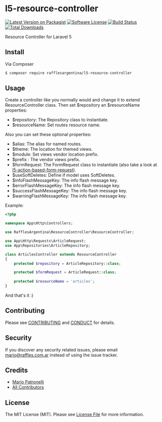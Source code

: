 # l5-resource-controller

[![Latest Version on Packagist][ico-version]][link-packagist]
[![Software License][ico-license]](LICENSE.md)
[![Build Status][ico-travis]][link-travis]
[![Total Downloads][ico-downloads]][link-downloads]

Resource Controller for Laravel 5

## Install

Via Composer

``` bash
$ composer require rafflesargentina/l5-resource-controller
```

## Usage

Create a controller like you normally would and change it to extend ResourceController class. Then set $repository an $resourceName properties:

- $repository: The Repository class to instantiate.
- $resourceName: Set routes resource name.

Also you can set these optional properties:

- $alias: The alias for named routes.
- $theme: The location for themed views.
- $module: Set views vendor location prefix.
- $prefix : The vendor views prefix.
- $formRequest: The FormRequest class to instantiate (also take a look at [l5-action-based-form-request][link-abfr]).
- $useSoftDeletes: Define if model uses SoftDeletes.
- $infoFlashMessageKey: The info flash message key.
- $errorFlashMessageKey: The info flash message key.
- $successFlashMessageKey: The info flash message key.
- $warningFlashMessageKey: The info flash message key.

Example:

```php
<?php

namespace App\Http\Controllers;

use RafflesArgentina\ResourceController\ResourceController;

use App\Http\Requests\ArticleRequest;
use App\Repositories\ArticleRepository;

class ArticlesController extends ResourceController
{
    protected $repository = ArticleRepository::class;

    protected $formRequest = ArticleRequest::class;
    
    protected $resourceName = 'articles';
}
```
And that's it :)

## Contributing

Please see [CONTRIBUTING](CONTRIBUTING.md) and [CONDUCT](CONDUCT.md) for details.

## Security

If you discover any security related issues, please email mario@raffles.com.ar instead of using the issue tracker.

## Credits

- [Mario Patronelli][link-author]
- [All Contributors][link-contributors]

## License

The MIT License (MIT). Please see [License File](LICENSE.md) for more information.

[ico-version]: https://img.shields.io/packagist/v/rafflesargentina/l5-resource-controller.svg?style=flat-square
[ico-license]: https://img.shields.io/badge/license-MIT-brightgreen.svg?style=flat-square
[ico-travis]: https://img.shields.io/travis/rafflesargentina/l5-resource-controller/master.svg?style=flat-square
[ico-downloads]: https://img.shields.io/packagist/dt/rafflesargentina/l5-resource-controller.svg?style=flat-square

[link-packagist]: https://packagist.org/packages/rafflesargentina/l5-resource-controller
[link-travis]: https://travis-ci.org/rafflesargentina/l5-resource-controller
[link-downloads]: https://packagist.org/packages/rafflesargentina/l5-resource-controller
[link-author]: https://github.com/patronelli87
[link-contributors]: ../../contributors
[link-abfr]: https://github.com/rafflesargentina/l5-action-based-form-request
